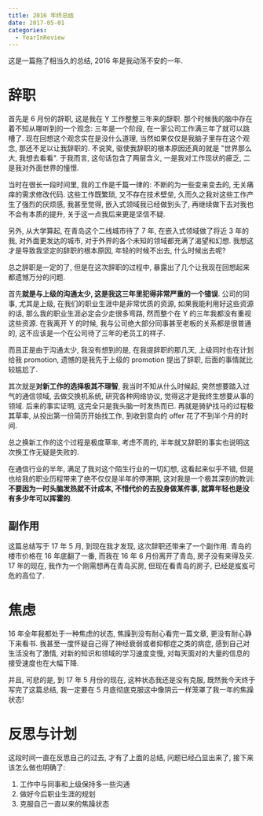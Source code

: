 ```yaml
---
title: 2016 年终总结
date: 2017-05-01
categories:
  - YearInReview
---
```


这是一篇拖了相当久的总结, 2016 年是我动荡不安的一年.

# 辞职

首先是 6 月份的辞职, 这是我在 Y 工作整整三年来的辞职. 那个时候我的脑中存在着不知从哪听到的一个观念: 三年是一个阶段, 在一家公司工作满三年了就可以跳槽了. 现在回想这个观念实在是没什么道理, 当然如果仅仅是我脑子里存在这个观念, 那还不足以让我辞职的. 不说笑, 驱使我辞职的根本原因还真的就是 "世界那么大, 我想去看看". 于我而言, 这句话包含了两层含义, 一是我对工作现状的疲乏, 二是我对外面世界的憧憬.

当时在很长一段时间里, 我的工作是千篇一律的: 不断的为一些变来变去的, 无关痛痒的需求修改代码. 这些工作既繁琐, 又不存在技术壁垒, 久而久之我对这些工作产生了强烈的厌烦感, 我甚至觉得, 嵌入式领域我已经做到头了, 再继续做下去对我也不会有本质的提升, 关于这一点我后来更是坚信不疑.

另外, 从大学算起, 在青岛这个二线城市待了 7 年, 在嵌入式领域做了将近 3 年的我, 对外面更发达的城市, 对于外界的各个未知的领域都充满了渴望和幻想. 我想这才是导致我坚定的辞职的根本原因, 年轻的时候不出去, 什么时候出去呢?

总之辞职是一定的了, 但是在这次辞职的过程中, 暴露出了几个让我现在回想起来都遗憾万分的问题.

首先**就是与上级的沟通太少, 这是我这三年里犯得非常严重的一个错误**. 公司的同事, 尤其是上级, 在我们的职业生涯中是非常优质的资源, 如果我能利用好这些资源的话, 那么我的职业生涯必定会少走很多弯路, 然而整个在 Y 的三年我都没有重视这些资源. 在我离开 Y 的时候, 我与公司绝大部分同事甚至老板的关系都是很普通的, 这不应该是一个在公司待了三年的老员工的样子.

而且正是由于沟通太少, 我没有想到的是, 在我提辞职的那几天, 上级同时也在计划给我 promotion, 遗憾的是我先于上级的 promotion 提出了辞职, 后面的事情就比较尴尬了.

其次就是**对新工作的选择极其不理智**, 我当时不知从什么时候起, 突然想要踏入过气的通信领域, 去做交换机系统, 研究各种网络协议, 觉得这才是我终生想要从事的领域. 后来的事实证明, 这完全只是我头脑一时发热而已. 再就是骑驴找马的过程极其草率, 从投出第一份简历开始找工作, 到收到意向的 offer 花了不到半个月的时间.

总之换新工作的这个过程是极度草率, 考虑不周的, 半年就又辞职的事实也说明这次换工作无疑是失败的. 

在通信行业的半年, 满足了我对这个陌生行业的一切幻想, 这看起来似乎不错, 但是也给我的职业历程带来了绝不仅仅是半年的停滞期, 这对我是一个极其深刻的教训: **不要因为一时头脑发热就不计成本, 不惜代价的去投身做某件事, 就算年轻也是没有多少年可以挥霍的**.

## 副作用

这篇总结写于 17 年 5 月, 到现在我才发现, 这次辞职还带来了一个副作用. 青岛的楼市价格在 16 年底翻了一番, 而我在 16 年 6 月份离开了青岛, 房子没有来得及买. 17 年的现在, 我作为一个刚需想再在青岛买房, 但现在看青岛的房子, 已经是岌岌可危的高位了.

# 焦虑

16 年全年我都处于一种焦虑的状态, 焦躁到没有耐心看完一篇文章, 更没有耐心静下来看书. 我甚至一度怀疑自己得了神经衰弱或者抑郁症之类的病症, 感到自己对生活没有了激情, 对新的知识和领域的学习速度变慢, 对每天面对的大量的信息的接受速度也在大幅下降.

并且, 可悲的是, 到 17 年 5 月份的现在, 这种状态我还是没有克服, 既然我今天终于写完了这篇总结, 我一定要在 5 月底彻底克服这中像阴云一样笼罩了我一年的焦躁状态!

# 反思与计划

这段时间一直在反思自己的过去, 才有了上面的总结, 问题已经凸显出来了, 接下来该怎么做也明确了:

1. 工作中与同事和上级保持多一些沟通
2. 做好今后职业生涯的规划
3. 克服自己一直以来的焦躁状态
